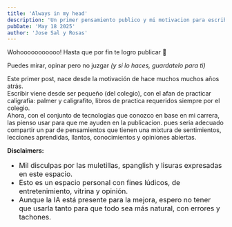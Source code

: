 ```yaml
---
title: 'Always in my head'
description: 'Un primer pensamiento publico y mi motivacion para escribir'
pubDate: 'May 18 2025'
author: 'Jose Sal y Rosas'
---
```


<p>Wohooooooooooo! Hasta que por fin te logro publicar 🚀</p>
<p>Puedes mirar, opinar pero no juzgar <em>(y si lo haces, guardatelo para ti)</em></p>

Este primer post, nace desde la motivación de hace muchos muchos años atrás.</br>
Escribir viene desde ser pequeño (del colegio), con el afan de practicar caligrafia: palmer y caligrafito, libros de practica requeridos siempre por el colegio. <br/>
Ahora, con el conjunto de tecnologias que conozco en base en mi carrera, las pienso usar para que me ayuden en la publicacion.
pues seria adecuado compartir un par de pensamientos que tienen una mixtura de sentimientos, lecciones aprendidas,
llantos, conocimientos y opiniones abiertas.
<br/>
<div>
    <strong>Disclaimers:</strong>
    <ul style="font-size: 1.0rem;">
        <li>Mil disculpas por las muletillas, spanglish y lisuras expresadas en este espacio.</li>
        <li>Esto es un espacio personal con fines lúdicos, de entretenimiento, vitrina y opinión.</li>
        <li>Aunque la IA está presente para la mejora, espero no tener que usarla tanto para que todo sea más natural, con errores y tachones.</li>
    </ul>
</div>
